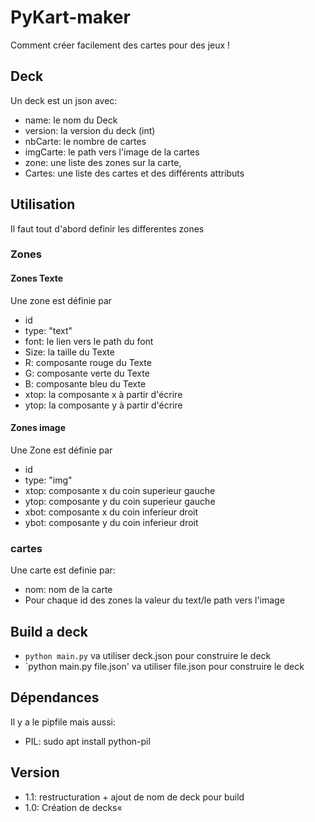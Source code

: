 # PyKart-maker
Comment créer facilement des cartes pour des jeux !

## Deck
Un deck est un json avec:
* name: le nom du Deck
* version: la version du deck (int)
* nbCarte: le nombre de cartes
* imgCarte: le path vers l'image de la cartes
* zone: une liste des zones sur la carte,
* Cartes: une liste des cartes et des différents attributs

## Utilisation
Il faut tout d'abord definir les differentes zones

### Zones
#### Zones Texte
Une zone est définie par
* id
* type: "text"
* font: le lien vers le path du font
* Size: la taille du Texte
* R: composante rouge du Texte
* G: composante verte du Texte
* B: composante bleu du Texte
* xtop: la composante x à partir d'écrire
* ytop: la composante y à partir d'écrire
  
#### Zones image
Une Zone est définie par
* id
* type: "img"
* xtop: composante x du coin superieur gauche
* ytop: composante y du coin superieur gauche
* xbot: composante x du coin inferieur droit
* ybot: composante y du coin inferieur droit

### cartes
Une carte est definie par:
* nom: nom de la carte
* Pour chaque id des zones la valeur du text/le path vers l'image

## Build a deck
* `python main.py` va utiliser deck.json pour construire le deck
* `python main.py file.json' va utiliser file.json pour construire le deck

## Dépendances
Il y a le pipfile mais aussi:
* PIL: sudo apt install python-pil

## Version

* 1.1: restructuration + ajout de nom de deck pour build
* 1.0: Création de decks«